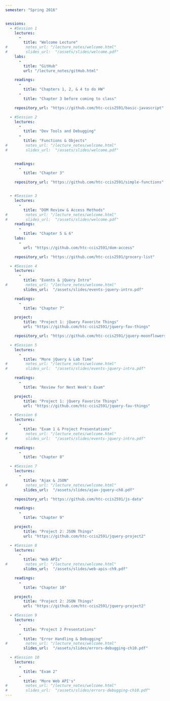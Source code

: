 ```yaml
---
semester: "Spring 2016"


sessions:
  - #Session 1
    lectures:
      -
        title: "Welcome Lecture"
#        notes_url: "/lecture_notes/welcome.html"
#        slides_url:  "/assets/slides/welcome.pdf"
    labs:
      -
        title: "GitHub"
        url: "/lecture_notes/gitHub.html"

    readings:
      -
        title: "Chapters 1, 2, & 4 to do HW"
      -
        title: "Chapter 3 before coming to class"

    repository_url: "https://github.com/htc-ccis2591/basic-javascript"

  - #Session 2
    lectures:
      -
        title: "Dev Tools and Debugging"
      -
        title: "Functions & Objects"
#        notes_url: "/lecture_notes/welcome.html"
#        slides_url:  "/assets/slides/welcome.pdf"


    readings:
      -
        title: "Chapter 3"

    repository_url: "https://github.com/htc-ccis2591/simple-functions"


  - #Session 3
    lectures:
      -
        title: "DOM Review & Access Methods"
#        notes_url: "/lecture_notes/welcome.html"
#        slides_url:  "/assets/slides/welcome.pdf"
    readings:
      -
        title: "Chapter 5 & 6"
    labs:
      -
        url: "https://github.com/htc-ccis2591/dom-access"

    repository_url: "https://github.com/htc-ccis2591/grocery-list"

  - #Session 4
    lectures:
      -
        title: "Events & jQuery Intro"
#        notes_url: "/lecture_notes/welcome.html"
        slides_url:  "/assets/slides/events-jquery-intro.pdf"

    readings:
      -
        title: "Chapter 7"

    project:
        title: "Project 1: jQuery Favorite Things"
        url: "https://github.com/htc-ccis2591/jquery-fav-things"

    repository_url: "https://github.com/htc-ccis2591/jquery-moonflowers"

  - #Session 5
    lectures:
      -
        title: "More jQuery & Lab Time"
#        notes_url: "/lecture_notes/welcome.html"
#        slides_url:  "/assets/slides/events-jquery-intro.pdf"

    readings:
      -
        title: "Review for Next Week's Exam"

    project:
        title: "Project 1: jQuery Favorite Things"
        url: "https://github.com/htc-ccis2591/jquery-fav-things"

  - #Session 6
    lectures:
      -
        title: "Exam 1 & Project Presentations"
#        notes_url: "/lecture_notes/welcome.html"
#        slides_url:  "/assets/slides/events-jquery-intro.pdf"

    readings:
      -
        title: "Chapter 8"

  - #Session 7
    lectures:
      -
        title: "Ajax & JSON"
#        notes_url: "/lecture_notes/welcome.html"
        slides_url:  "/assets/slides/ajax-jquery-ch8.pdf"

    repository_url: "https://github.com/htc-ccis2591/js-data"

    readings:
      -
        title: "Chapter 9"

    project:
        title: "Project 2: JSON Things"
        url: "https://github.com/htc-ccis2591/jquery-project2"

  - #Session 8
    lectures:
      -
        title: "Web APIs"
#        notes_url: "/lecture_notes/welcome.html"
        slides_url:  "/assets/slides/web-apis-ch9.pdf"

    readings:
      -
        title: "Chapter 10"

    project:
        title: "Project 2: JSON Things"
        url: "https://github.com/htc-ccis2591/jquery-project2"

  - #Session 9
    lectures:
      -
        title: "Project 2 Presentations"
      -
        title: "Error Handling & Debugging"
#        notes_url: "/lecture_notes/welcome.html"
        slides_url:  "/assets/slides/errors-debugging-ch10.pdf"

  - #Session 10
    lectures:
      -
        title: "Exam 2"
      -
        title: "More Web API's"
#        notes_url: "/lecture_notes/welcome.html"
#        slides_url:  "/assets/slides/errors-debugging-ch10.pdf"
---
```

